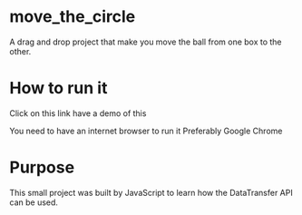 # move_the_circle
 A drag and drop project that make you move the ball from one box to the other.

# How to run it
Click on this link have a demo of this

You need to have an internet browser to run it
Preferably Google Chrome

# Purpose
This small project was built by JavaScript to learn how the DataTransfer API can be used.
